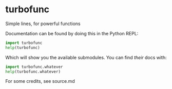 # turbofunc
Simple lines, for powerful functions

Documentation can be found by doing this in the Python REPL:

```python
import turbofunc
help(turbofunc)
```

Which will show you the available submodules. You can find _their_ docs with:

```python
import turbofunc.whatever
help(turbofunc.whatever)
```

For some credits, see source.md

